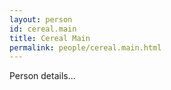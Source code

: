```yaml
---
layout: person
id: cereal.main
title: Cereal Main
permalink: people/cereal.main.html
---
```


Person details...